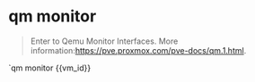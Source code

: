 # qm monitor

> Enter  to Qemu Monitor Interfaces.
> More information:<https://pve.proxmox.com/pve-docs/qm.1.html>.

`qm monitor {{vm_id}}

